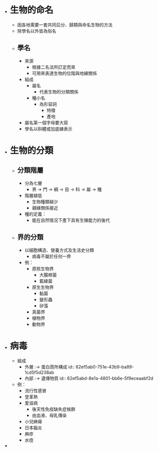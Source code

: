 - # 生物的命名
	- 因各地需要一套共同后分、歸類與命名生物的方法
	- 除學名以外皆為俗名
	- ## 學名
		- 來源
			- 根據二名法所訂定而來
			- 可用來表達生物的位階與地緣關係
		- 組成
			- 屬名
				- 代表生物的分類關係
			- 種小名
				- 為形容詞
					- 特徵
					- 產地
		- 屬名第一個字母要大寫
		- 學名以斜體或加底線表示
- # 生物的分類
	- ## 分類階屬
		- 分為七層
			- 界 -> 門 -> 綱 -> 目 -> 科 -> 屬 -> 種
		- 階層越低
			- 生物種類越少
			- 親緣關係接近
		- 種的定義：
			- 能在自然情況下產下具有生殖能力的後代
	- ## 界的分類
		- 以細胞構造、營養方式及生活史分類
			- 病毒不屬於任何一界
		- 例：
			- 原核生物界
				- 大腸桿菌
				- 藍綠菌
			- 原生生物界
				- 黏菌
				- 變形蟲
				- 矽藻
			- 真菌界
			- 植物界
			- 動物界
- # 病毒
	- 組成
		- 外層 :-> 蛋白質所構成
		  id:: 62ef5ab0-751e-43b9-ba89-1cd5f5d238ab
		- 內部 :-> 遺傳物質
		  id:: 62ef5abd-8e1a-4801-bb6e-5f9eceaabf2d
	- 例：
		- 流行性感冒
		- 登革熱
		- 愛滋病
			- 後天性免疫缺失症候群
			- 由血液、母乳傳染
		- 小兒麻痺
		- 日本腦炎
		- 麻疹
		- 水痘
-